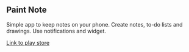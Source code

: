 <h2>Paint Note</h2>
<p>Simple app to keep notes on your phone. Create notes, to-do lists and drawings. Use notifications and widget.</p>
<a href="https://play.google.com/store/apps/details?id=co.hatrus.andrew.paint">Link to play store</a>
